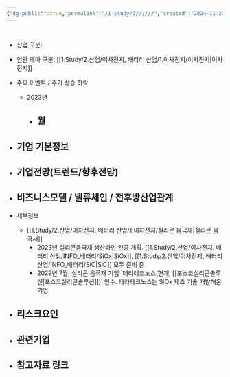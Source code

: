 ```yaml
---
{"dg-publish":true,"permalink":"/1-study/2//1///","created":"2024-11-20T21:02:27.581+09:00","updated":"2025-06-03T20:07:21.302+09:00"}
---
```


#

- 산업 구분:


- 연관 테마 구분: [[1.Study/2.산업/이차전지, 배터리 산업/1.이차전지/이차전지\|이차전지]]



- 주요 이벤트  /  주가 상승 하락
	- 2023년
		- 월
			- 




- 기업 기본정보
	- 





 - 기업전망(트렌드/향후전망)
	- 





- 비즈니스모델 / 밸류체인 / 전후방산업관계
	- 





- 세부정보
	- [[1.Study/2.산업/이차전지, 배터리 산업/1.이차전지/실리콘 음극재\|실리콘 음극재]]
		- 2023년 실리콘음극재 생산라인 완공 계획. [[1.Study/2.산업/이차전지, 배터리 산업/INFO_배터리/SiOx\|SiOx]], [[1.Study/2.산업/이차전지, 배터리 산업/INFO_배터리/SiC\|SiC]] 모두 준비 중 
		- 2022년 7월, 실리콘 음극재 기업 '테라테크노스(현재, [[포스코실리콘솔루션\|포스코실리콘솔루션]])’ 인수. 테라테크노스는 SiOx 제조 기술 개발해온 기업





- 리스크요인
	- 





- 관련기업
	- 




- 참고자료 링크
	- 